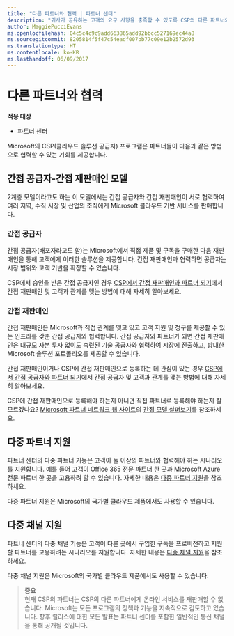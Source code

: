 ```yaml
---
title: "다른 파트너와 협력 | 파트너 센터"
description: "귀사가 공유하는 고객의 요구 사항을 충족할 수 있도록 CSP의 다른 파트너와 협력하세요."
author: MaggiePucciEvans
ms.openlocfilehash: 04c5c4c9c9add663865add92bbcc527169ec44a8
ms.sourcegitcommit: 8205814f5f47c54eadf007bb77c09e12b2572d93
ms.translationtype: HT
ms.contentlocale: ko-KR
ms.lasthandoff: 06/09/2017
---
```

# <a name="work-with-other-partners"></a>다른 파트너와 협력

**적용 대상**

-  파트너 센터

Microsoft의 CSP(클라우드 솔루션 공급자) 프로그램은 파트너들이 다음과 같은 방법으로 협력할 수 있는 기회를 제공합니다.

## <a name="indirect-provider-indirect-reseller-model"></a>간접 공급자-간접 재판매인 모델

2계층 모델이라고도 하는 이 모델에서는 간접 공급자와 간접 재판매인이 서로 협력하여 여러 지역, 수직 시장 및 산업의 조직에게 Microsoft 클라우드 기반 서비스를 판매합니다. 

### <a name="indirect-providers"></a>간접 공급자 

간접 공급자(배포자라고도 함)는 Microsoft에서 직접 제품 및 구독을 구매한 다음 재판매인을 통해 고객에게 이러한 솔루션을 제공합니다. 간접 재판매인과 협력하면 공급자는 시장 범위와 고객 기반을 확장할 수 있습니다. 

CSP에서 승인을 받은 간접 공급자인 경우 [CSP에서 간접 재판매인과 파트너 되기](indirect-provider-tasks-in-partner-center.md)에서 간접 재판매인 및 고객과 관계를 맺는 방법에 대해 자세히 알아보세요. 

### <a name="indirect-resellers"></a>간접 재판매인 

간접 재판매인은 Microsoft과 직접 관계를 맺고 있고 고객 지원 및 청구를 제공할 수 있는 인프라를 갖춘 간접 공급자와 협력합니다. 간접 공급자와 파트너가 되면 간접 재판매인은 대규모 자본 투자 없이도 숙련된 기술 공급자와 협력하여 시장에 진출하고, 방대한 Microsoft 솔루션 포트폴리오를 제공할 수 있습니다. 

간접 재판매인이거나 CSP에 간접 재판매인으로 등록하는 데 관심이 있는 경우 [CSP에서 간접 공급자와 파트너 되기](indirect-reseller-tasks-in-partner-center.md)에서 간접 공급자 및 고객과 관계를 맺는 방법에 대해 자세히 알아보세요.

CSP에 간접 재판매인으로 등록해야 하는지 아니면 직접 파트너로 등록해야 하는지 잘 모르겠나요? [Microsoft 파트너 네트워크 웹 사이트](https://partner.microsoft.com)의 [간접 모델 살펴보기](https://partner.microsoft.com/cloud-solution-provider/indirect)를 참조하세요.   

## <a name="multi-partner-support"></a>다중 파트너 지원

파트너 센터의 다중 파트너 기능은 고객이 둘 이상의 파트너와 협력해야 하는 시나리오를 지원합니다. 예를 들어 고객이 Office 365 전문 파트너 한 곳과 Microsoft Azure 전문 파트너 한 곳을 고용하려 할 수 있습니다. 자세한 내용은 [다중 파트너 지원](multipartner.md)을 참조하세요.

다중 파트너 지원은 Microsoft의 국가별 클라우드 제품에서도 사용할 수 있습니다. 

## <a name="multi-channel-support"></a>다중 채널 지원

파트너 센터의 다중 채널 기능은 고객이 다른 곳에서 구입한 구독을 프로비전하고 지원할 파트너를 고용하려는 시나리오를 지원합니다. 자세한 내용은 [다중 채널 지원](multichannel.md)을 참조하세요.

다중 채널 지원은 Microsoft의 국가별 클라우드 제품에서도 사용할 수 있습니다.

>**중요**<br>
현재 CSP의 파트너는 CSP의 다른 파트너에게 온라인 서비스를 재판매할 수 없습니다. Microsoft는 모든 프로그램의 정책과 기능을 지속적으로 검토하고 있습니다. 향후 릴리스에 대한 모든 발표는 파트너 센터를 포함한 일반적인 통신 채널을 통해 공개될 것입니다. 

